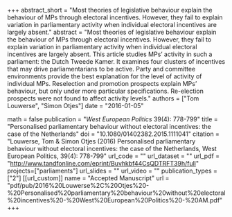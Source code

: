 +++
abstract_short = "Most theories of legislative behaviour explain the behaviour of MPs through electoral incentives. However, they fail to explain variation in parliamentary activity when individual electoral incentives are largely absent."
abstract = "Most theories of legislative behaviour explain the behaviour of MPs through electoral incentives. However, they fail to explain variation in parliamentary activity when individual electoral incentives are largely absent. This article studies MPs’ activity in such a parliament: the Dutch Tweede Kamer. It examines four clusters of incentives that may drive parliamentarians to be active. Party and committee environments provide the best explanation for the level of activity of individual MPs. Reselection and promotion prospects explain MPs’ behaviour, but only under more particular specifications. Re-election prospects were not found to affect activity levels."
authors = ["Tom Louwerse", "Simon Otjes"]
date = "2016-01-05"

math = false
publication = "*West European Politics* 39(4): 778-799"
title = "Personalised parliamentary behaviour without electoral incentives: the case of the Netherlands"
doi = "10.1080/01402382.2015.1111041"
citation = "Louwerse, Tom & Simon Otjes (2016) Personalised parliamentary behaviour without electoral incentives: the case of the Netherlands, West European Politics, 39(4): 778-799"
url_code = ""
url_dataset = ""
url_pdf = "http://www.tandfonline.com/eprint/Buvhkbf44CsQDTRFT39h/full"
projects=["parliaments"]
url_slides = ""
url_video = ""
publication_types = ["2"]
[[url_custom]]
  name = "Accepted Manuscript"
  url = "pdf/pub/2016%20Louwerse%2C%20Otjes%20-%20Personalised%20parliamentary%20behaviour%20without%20electoral%20incentives%20-%20West%20European%20Politics%20-%20AM.pdf"
+++
